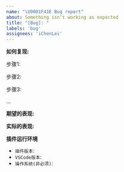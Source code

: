 ```yaml
---
name: "\U0001F41E Bug report"
about: Something isn’t working as expected
title: "[Bug]: "
labels: 'bug'
assignees: 'iChenLei'
---
```


**如何复现:**
<!-- 详细描述复现步骤 -->

步骤1:


步骤2: 


步骤3:


...

**期望的表现:**


**实际的表现:**
<!-- 截图特别是动图最佳，方便快速定位问题 -->


**插件运行环境**

- `插件版本`: 
- `VSCode版本`:
- `操作系统(非必须)`:

